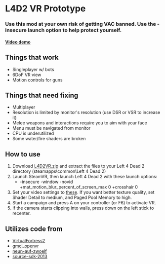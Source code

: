 # L4D2 VR Prototype
### Use this mod at your own risk of getting VAC banned. Use the -insecure launch option to help protect yourself.

#### [Video demo](https://www.youtube.com/watch?v=zU-8-9qe6wQ)

## Things that work
* Singleplayer w/ bots
* 6DoF VR view
* Motion controls for guns

## Things that need fixing
* Multiplayer
* Resolution is limited by monitor's resolution (use DSR or VSR to increase it)
* Melee weapons and interactions require you to aim with your face
* Menu must be navigated from monitor
* CPU is underutilized
* Some water/fire shaders are broken

## How to use
1. Download [L4D2VR.zip](https://github.com/sd805/l4d2vr/releases) and extract the files to your Left 4 Dead 2 directory (steamapps\common\Left 4 Dead 2)
2. Launch SteamVR, then launch Left 4 Dead 2 with these launch options:
    * -insecure -window -novid +mat_motion_blur_percent_of_screen_max 0 +crosshair 0
3. Set your video settings to [these](https://i.imgur.com/j6YK1k9.jpg). If you want better texture quality, set Shader Detail to medium, and Paged Pool Memory to high.
4. Start a campaign and press A on your controller (or F6) to activate VR.
5. If the camera starts clipping into walls, press down on the left stick to recenter.

## Utilizes code from
* [VirtualFortress2](https://github.com/PinkMilkProductions/VirtualFortress2)
* [gmcl_openvr](https://github.com/Planimeter/gmcl_openvr/)
* [neun-auf-zwoelf](https://github.com/Joshua-Ashton/neun-auf-zwoelf/)
* [source-sdk-2013](https://github.com/ValveSoftware/source-sdk-2013/)
